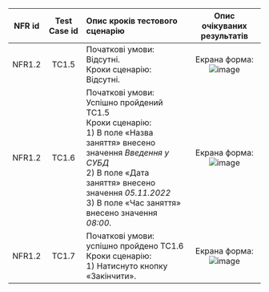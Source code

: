 |NFR id|Test Case id|Опис кроків тестового сценарію|Опис очікуваних результатів|
|:-:|:-:|:-|:-:|
|NFR1.2|TC1.5|Початкові умови: Відсутні. <br> Кроки сценарію: Відсутні.|Екрана форма: <br> ![image](https://user-images.githubusercontent.com/78159992/197362338-e662f816-a77a-449b-8b22-f6fec32d11b7.png)
|NFR1.2|TC1.6|Початкові умови: Успішно пройдений TC1.5 <br> Кроки сценарію: <br> 1) В поле «Назва заняття» внесено значення *Введення у СУБД* <br> 2) В поле «Дата заняття» внесено значення *05.11.2022*<br>  3) В поле «Час заняття» внесено значення *08:00*.|Екрана форма: <br> ![image](https://user-images.githubusercontent.com/78159992/197361837-83928474-2b8b-4af7-a268-bef63b05199b.png)
|NFR1.2|TC1.7|Початкові умови: успішно пройдено TC1.6 <br> Кроки сценарію: <br> 1) Натиснуто кнопку «Закінчити».|Екрана форма: <br> ![image](https://user-images.githubusercontent.com/78159992/197362056-0a66ff1c-a34f-4dcd-b747-56e78bcd2c9c.png)

